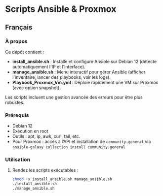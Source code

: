# Scripts Ansible & Proxmox

## Français

### À propos
Ce dépôt contient :
- **install_ansible.sh** : Installe et configure Ansible sur Debian 12 (détecte automatiquement l'IP et l'interface).
- **manage_ansible.sh** : Menu interactif pour gérer Ansible (afficher l'inventaire, lancer des playbooks, voir les logs).
- **Playbook_Proxmox_Vm.yml** : Déploie rapidement une VM sur Proxmox (avec option snapshot).

Les scripts incluent une gestion avancée des erreurs pour être plus robustes.

### Prérequis
- Debian 12
- Exécution en root
- Outils : apt, ip, awk, curl, tail, etc.
- Pour Proxmox : accès à l’API et installation de `community.general` via  
  `ansible-galaxy collection install community.general`

### Utilisation
1. Rendez les scripts exécutables :
   ```bash
   chmod +x install_ansible.sh manage_ansible.sh
   ./install_ansible.sh 
   ./manage_ansible.sh
